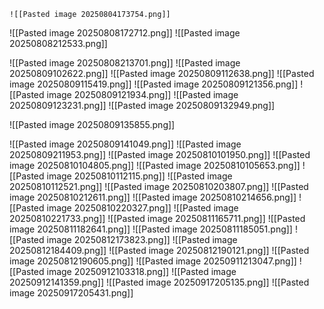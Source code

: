	![[Pasted image 20250804173754.png]]
![[Pasted image 20250808172712.png]]
![[Pasted image 20250808212533.png]]

![[Pasted image 20250808213701.png]]
![[Pasted image 20250809102622.png]]
![[Pasted image 20250809112638.png]]
![[Pasted image 20250809115419.png]]
![[Pasted image 20250809121356.png]]
![[Pasted image 20250809121934.png]]
![[Pasted image 20250809123231.png]]
![[Pasted image 20250809132949.png]]

![[Pasted image 20250809135855.png]]

![[Pasted image 20250809141049.png]]
![[Pasted image 20250809211953.png]]
![[Pasted image 20250810101950.png]]
![[Pasted image 20250810104805.png]]
![[Pasted image 20250810105653.png]]
![[Pasted image 20250810112115.png]]
![[Pasted image 20250810112521.png]]
![[Pasted image 20250810203807.png]]
![[Pasted image 20250810212611.png]]
![[Pasted image 20250810214656.png]]
![[Pasted image 20250810220327.png]]
![[Pasted image 20250810221733.png]]
![[Pasted image 20250811165711.png]]
![[Pasted image 20250811182641.png]]
![[Pasted image 20250811185051.png]]
![[Pasted image 20250812173823.png]]
![[Pasted image 20250812184409.png]]
![[Pasted image 20250812190121.png]]
![[Pasted image 20250812190605.png]]
![[Pasted image 20250911213047.png]]
![[Pasted image 20250912103318.png]]
![[Pasted image 20250912141359.png]]
![[Pasted image 20250917205135.png]]
![[Pasted image 20250917205431.png]]
